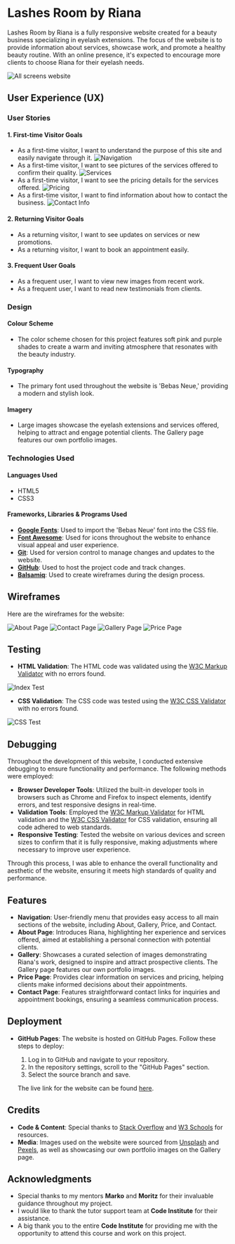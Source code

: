 # Lashes Room by Riana

Lashes Room by Riana is a fully responsive website created for a beauty business specializing in eyelash extensions. The focus of the website is to provide information about services, showcase work, and promote a healthy beauty routine. With an online presence, it's expected to encourage more clients to choose Riana for their eyelash needs.

![All screens website](README-images/screenshot%202024-10-30%20211434.png)

## User Experience (UX)

### User Stories

#### 1. First-time Visitor Goals
- As a first-time visitor, I want to understand the purpose of this site and easily navigate through it.
![Navigation](README-images/Снимок%20экрана%202024-10-30%20214403.png)
- As a first-time visitor, I want to see pictures of the services offered to confirm their quality.
![Services](README-images/Снимок%20экрана%202024-10-30%20214431.png)
- As a first-time visitor, I want to see the pricing details for the services offered.
![Pricing](README-images/Снимок%20экрана%202024-10-30%20214552.png)
- As a first-time visitor, I want to find information about how to contact the business.
![Contact Info](README-images/Снимок%20экрана%202024-10-30%20214611.png)

#### 2. Returning Visitor Goals
- As a returning visitor, I want to see updates on services or new promotions.
- As a returning visitor, I want to book an appointment easily.

#### 3. Frequent User Goals
- As a frequent user, I want to view new images from recent work.
- As a frequent user, I want to read new testimonials from clients.

### Design

#### Colour Scheme
- The color scheme chosen for this project features soft pink and purple shades to create a warm and inviting atmosphere that resonates with the beauty industry.

#### Typography
- The primary font used throughout the website is 'Bebas Neue,' providing a modern and stylish look.

#### Imagery
- Large images showcase the eyelash extensions and services offered, helping to attract and engage potential clients. The Gallery page features our own portfolio images.

### Technologies Used

#### Languages Used
- HTML5
- CSS3

#### Frameworks, Libraries & Programs Used
- **[Google Fonts](https://fonts.google.com/)**: Used to import the 'Bebas Neue' font into the CSS file.
- **[Font Awesome](https://fontawesome.com/)**: Used for icons throughout the website to enhance visual appeal and user experience.
- **[Git](https://gitpod.io/)**: Used for version control to manage changes and updates to the website.
- **[GitHub](https://github.com/)**: Used to host the project code and track changes.
- **[Balsamiq](https://balsamiq.com/wireframes/)**: Used to create wireframes during the design process.

## Wireframes

Here are the wireframes for the website:

![About Page](README-images/About%20Page.png)
![Contact Page](README-images/Contact.png)
![Gallery Page](README-images/Gallery.png)
![Price Page](README-images/Price.png)

## Testing
- **HTML Validation**: The HTML code was validated using the [W3C Markup Validator](https://validator.w3.org/) with no errors found.
  
![Index Test](README-images/Html.png)

- **CSS Validation**: The CSS code was tested using the [W3C CSS Validator](https://jigsaw.w3.org/css-validator/) with no errors found.
  
![CSS Test](README-images/CSS.png)

## Debugging
Throughout the development of this website, I conducted extensive debugging to ensure functionality and performance. The following methods were employed:

- **Browser Developer Tools**: Utilized the built-in developer tools in browsers such as Chrome and Firefox to inspect elements, identify errors, and test responsive designs in real-time.
- **Validation Tools**: Employed the [W3C Markup Validator](https://validator.w3.org/) for HTML validation and the [W3C CSS Validator](https://jigsaw.w3.org/css-validator/) for CSS validation, ensuring all code adhered to web standards.
- **Responsive Testing**: Tested the website on various devices and screen sizes to confirm that it is fully responsive, making adjustments where necessary to improve user experience.

Through this process, I was able to enhance the overall functionality and aesthetic of the website, ensuring it meets high standards of quality and performance.

## Features
- **Navigation**: User-friendly menu that provides easy access to all main sections of the website, including About, Gallery, Price, and Contact.
- **About Page**: Introduces Riana, highlighting her experience and services offered, aimed at establishing a personal connection with potential clients.
- **Gallery**: Showcases a curated selection of images demonstrating Riana's work, designed to inspire and attract prospective clients. The Gallery page features our own portfolio images.
- **Price Page**: Provides clear information on services and pricing, helping clients make informed decisions about their appointments.
- **Contact Page**: Features straightforward contact links for inquiries and appointment bookings, ensuring a seamless communication process.

## Deployment
- **GitHub Pages**: The website is hosted on GitHub Pages. Follow these steps to deploy:
  1. Log in to GitHub and navigate to your repository.
  2. In the repository settings, scroll to the "GitHub Pages" section.
  3. Select the source branch and save.
  
  The live link for the website can be found [here](https://martiiann.github.io/milestone-project1/).

## Credits
- **Code & Content**: Special thanks to [Stack Overflow](https://www.stackoverflow.com/) and [W3 Schools](https://www.w3schools.com/) for resources.
- **Media**: Images used on the website were sourced from [Unsplash](https://unsplash.com/) and [Pexels](https://www.pexels.com/), as well as showcasing our own portfolio images on the Gallery page.

## Acknowledgments
- Special thanks to my mentors **Marko** and **Moritz** for their invaluable guidance throughout my project.
- I would like to thank the tutor support team at **Code Institute** for their assistance.
- A big thank you to the entire **Code Institute** for providing me with the opportunity to attend this course and work on this project.
